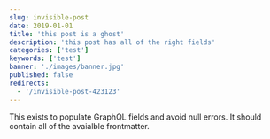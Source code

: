 ```yaml
---
slug: invisible-post
date: 2019-01-01
title: 'this post is a ghost'
description: 'this post has all of the right fields'
categories: ['test']
keywords: ['test']
banner: './images/banner.jpg'
published: false
redirects:
  - '/invisible-post-423123'
---
```


This exists to populate GraphQL fields and avoid null errors. It should contain all of the avaialble frontmatter.
